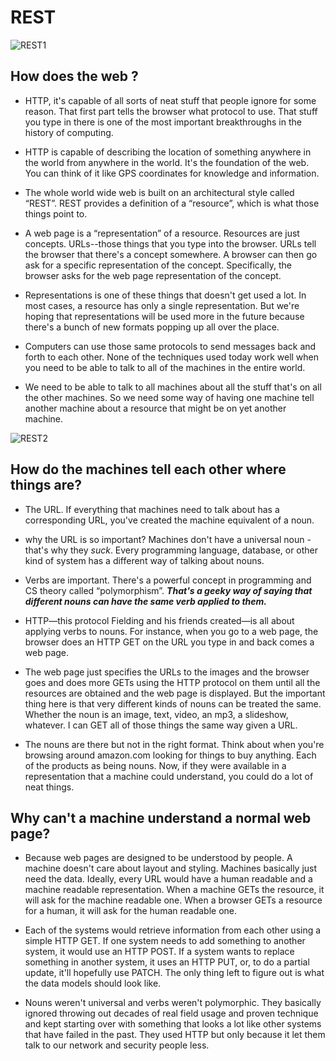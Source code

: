# REST

![REST1](https://i.pinimg.com/originals/35/5a/f0/355af0c484b8fa76cfef6e518579b40b.jpg)

## How does the web ?

+  HTTP, it's capable of all sorts of neat stuff that people ignore for some reason. That first part tells the browser what protocol to use. That stuff you type in there is one of the most important breakthroughs in the history of computing.

+ HTTP is capable of describing the location of something anywhere in the world from anywhere in the world. It's the foundation of the web. You can think of it like GPS coordinates for knowledge and information.

+ The whole world wide web is built on an architectural style called “REST”. REST provides a definition of a “resource”, which is what those things point to.

+  A web page is a “representation” of a resource. Resources are just concepts. URLs--those things that you type into the browser. URLs tell the browser that there's a concept somewhere. A browser can then go ask for a specific representation of the concept. Specifically, the browser asks for the web page representation of the concept.

+ Representations is one of these things that doesn't get used a lot. In most cases, a resource has only a single representation. But we're hoping that representations will be used more in the future because there's a bunch of new formats popping up all over the place.

+ Computers can use those same protocols to send messages back and forth to each other. None of the techniques used today work well when you need to be able to talk to all of the machines in the entire world.

+  We need to be able to talk to all machines about all the stuff that's on all the other machines. So we need some way of having one machine tell another machine about a resource that might be on yet another machine.

![REST2](https://encrypted-tbn0.gstatic.com/images?q=tbn:ANd9GcQedPx-0aQN3yjMTeeHBnX7EG4ty63UblERcg&usqp=CAU)

## How do the machines tell each other where things are?

+ The URL. If everything that machines need to talk about has a corresponding URL, you've created the machine equivalent of a noun.

+ why the URL is so important? Machines don't have a universal noun - that's why they *suck*. Every programming language, database, or other kind of system has a different way of talking about nouns.

+  Verbs are important. There's a powerful concept in programming and CS theory called “polymorphism”. ***That's a geeky way of saying that different nouns can have the same verb applied to them.***

+  HTTP—this protocol Fielding and his friends created—is all about applying verbs to nouns. For instance, when you go to a web page, the browser does an HTTP GET on the URL you type in and back comes a web page.

+ The web page just specifies the URLs to the images and the browser goes and does more GETs using the HTTP protocol on them until all the resources are obtained and the web page is displayed. But the important thing here is that very different kinds of nouns can be treated the same. Whether the noun is an image, text, video, an mp3, a slideshow, whatever. I can GET all of those things the same way given a URL.

+ The nouns are there but not in the right format. Think about when you're browsing around amazon.com looking for things to buy anything. Each of the products as being nouns. Now, if they were available in a representation that a machine could understand, you could do a lot of neat things.

##  Why can't a machine understand a normal web page?

+  Because web pages are designed to be understood by people. A machine doesn't care about layout and styling. Machines basically just need the data. Ideally, every URL would have a human readable and a machine readable representation. When a machine GETs the resource, it will ask for the machine readable one. When a browser GETs a resource for a human, it will ask for the human readable one.

+ Each of the systems would retrieve information from each other using a simple HTTP GET. If one system needs to add something to another system, it would use an HTTP POST. If a system wants to replace something in another system, it uses an HTTP PUT, or, to do a partial update, it'll hopefully use PATCH. The only thing left to figure out is what the data models should look like.

+  Nouns weren't universal and verbs weren't polymorphic. They basically ignored throwing out decades of real field usage and proven technique and kept starting over with something that looks a lot like other systems that have failed in the past. They used HTTP but only because it let them talk to our network and security people less.